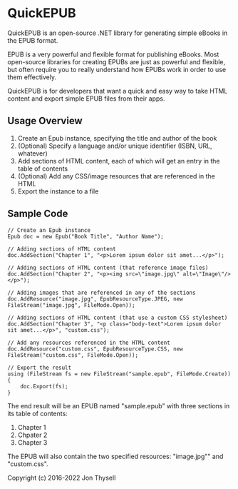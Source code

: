 # QuickEPUB #

QuickEPUB is an open-source .NET library for generating simple eBooks in the EPUB format.

EPUB is a very powerful and flexible format for publishing eBooks. Most open-source libraries for creating EPUBs are just as powerful and flexible, but often require you to really understand how EPUBs work in order to use them effectively.

QuickEPUB is for developers that want a quick and easy way to take HTML content and export simple EPUB files from their apps.

## Usage Overview ##

1. Create an Epub instance, specifying the title and author of the book
2. (Optional) Specify a language and/or unique identifier (ISBN, URL, whatever)
3. Add sections of HTML content, each of which will get an entry in the table of contents
4. (Optional) Add any CSS/image resources that are referenced in the HTML
5. Export the instance to a file

## Sample Code ##

```
// Create an Epub instance
Epub doc = new Epub("Book Title", "Author Name");

// Adding sections of HTML content
doc.AddSection("Chapter 1", "<p>Lorem ipsum dolor sit amet...</p>");

// Adding sections of HTML content (that reference image files)
doc.AddSection("Chapter 2", "<p><img src=\"image.jpg\" alt=\"Image\"/></p>");

// Adding images that are referenced in any of the sections
doc.AddResource("image.jpg", EpubResourceType.JPEG, new FileStream("image.jpg", FileMode.Open));

// Adding sections of HTML content (that use a custom CSS stylesheet)
doc.AddSection("Chapter 3", "<p class="body-text">Lorem ipsum dolor sit amet...</p>", "custom.css");

// Add any resources referenced in the HTML content
doc.AddResource("custom.css", EpubResourceType.CSS, new FileStream("custom.css", FileMode.Open));

// Export the result
using (FileStream fs = new FileStream("sample.epub", FileMode.Create))
{
	doc.Export(fs);
}
```

The end result will be an EPUB named "sample.epub" with three sections in its table of contents:

1. Chapter 1
2. Chpater 2
3. Chapter 3

The EPUB will also contain the two specified resources: "image.jpg"" and "custom.css".

Copyright (c) 2016-2022 Jon Thysell
